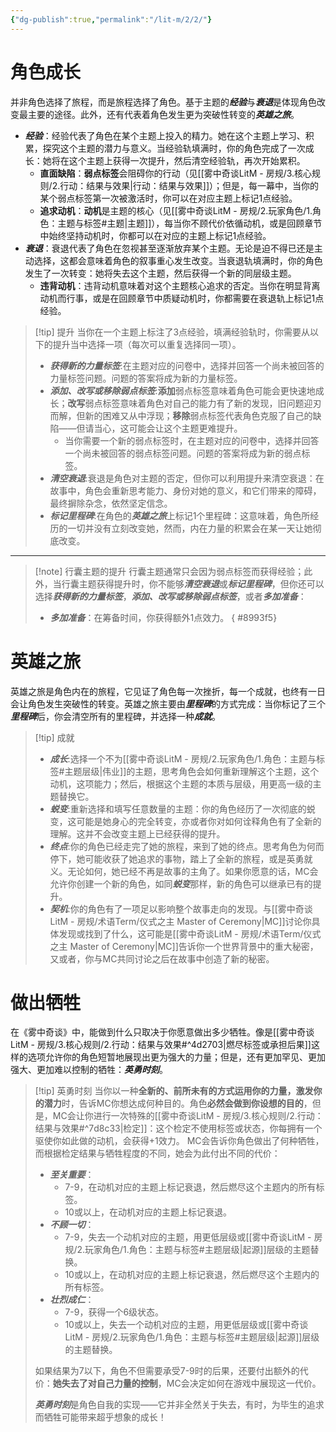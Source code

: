 ```yaml
---
{"dg-publish":true,"permalink":"/lit-m/2/2/"}
---
```


# 角色成长
并非角色选择了旅程，而是旅程选择了角色。基于主题的***经验***与***衰退***是体现角色改变最主要的途径。此外，还有代表着角色发生更为突破性转变的***英雄之旅***。

- ***经验***：经验代表了角色在某个主题上投入的精力。她在这个主题上学习、积累，探究这个主题的潜力与意义。当经验轨填满时，你的角色完成了一次成长：她将在这个主题上获得一次提升，然后清空经验轨，再次开始累积。
	- **直面缺陷**：**弱点标签**会阻碍你的行动（见[[雾中奇谈LitM - 房规/3.核心规则/2.行动：结果与效果\|行动：结果与效果]]）；但是，每一幕中，当你的某个弱点标签第一次被激活时，你可以在对应主题上标记1点经验。
	- **追求动机**：**动机**是主题的核心（见[[雾中奇谈LitM - 房规/2.玩家角色/1.角色：主题与标签#主题\|主题]]），每当你不顾代价依循动机，或是回顾章节中始终坚持动机时，你都可以在对应的主题上标记1点经验。
- ***衰退***：衰退代表了角色在忽视甚至逐渐放弃某个主题。无论是迫不得已还是主动选择，这都会意味着角色的叙事重心发生改变。当衰退轨填满时，你的角色发生了一次转变：她将失去这个主题，然后获得一个新的同层级主题。
	- **违背动机**：违背动机意味着对这个主题核心追求的否定。当你在明显背离动机而行事，或是在回顾章节中质疑动机时，你都需要在衰退轨上标记1点经验。

>[!tip] 提升
>当你在一个主题上标注了3点经验，填满经验轨时，你需要从以下的提升当中选择一项（每次可以重复选择同一项）。
>-  ***获得新的力量标签***:在主题对应的问卷中，选择并回答一个尚未被回答的力量标签问题。问题的答案将成为新的力量标签。
>- ***添加、改写或移除弱点标签***:**添加**弱点标签意味着角色可能会更快速地成长；**改写**弱点标签意味着角色对自己的能力有了新的发现，旧问题迎刃而解，但新的困难又从中浮现；**移除**弱点标签代表角色克服了自己的缺陷——但请当心，这可能会让这个主题更难提升。
>	- 当你需要一个新的弱点标签时，在主题对应的问卷中，选择并回答一个尚未被回答的弱点标签问题。问题的答案将成为新的弱点标签。
>- ***清空衰退***:衰退是角色对主题的否定，但你可以利用提升来清空衰退：在故事中，角色会重新思考能力、身份对她的意义，和它们带来的障碍，最终摒除杂念，依然坚定信念。
>- ***标记里程碑***:在角色的***英雄之旅***上标记1个里程碑：这意味着，角色所经历的一切并没有立刻改变她，然而，内在力量的积累会在某一天让她彻底改变。

---

>[!note] 行囊主题的提升
>行囊主题通常只会因为弱点标签而获得经验；此外，当行囊主题获得提升时，你不能够***清空衰退***或***标记里程碑***，但你还可以选择***获得新的力量标签***，***添加、改写或移除弱点标签***，或者***多加准备***：
>- ***多加准备***：在筹备时间，你获得额外1点效力。
{ #8993f5}


# 英雄之旅
英雄之旅是角色内在的旅程，它见证了角色每一次挫折，每一个成就，也终有一日会让角色发生突破性的转变。英雄之旅主要由***里程碑***的方式完成：当你标记了三个***里程碑***后，你会清空所有的里程碑，并选择一种***成就***。

>[!tip] 成就
>- ***成长***:选择一个不为[[雾中奇谈LitM - 房规/2.玩家角色/1.角色：主题与标签#主题层级\|伟业]]的主题，思考角色会如何重新理解这个主题，这个动机，这项能力；然后，根据这个主题的本质与层级，用更高一级的主题替换它。
>- ***蜕变***:重新选择和填写任意数量的主题：你的角色经历了一次彻底的蜕变，这可能是她身心的完全转变，亦或者你对如何诠释角色有了全新的理解。这并不会改变主题上已经获得的提升。
>- ***终点***:你的角色已经走完了她的旅程，来到了她的终点。思考角色为何而停下，她可能收获了她追求的事物，踏上了全新的旅程，或是英勇就义。无论如何，她已经不再是故事的主角了。如果你愿意的话，MC会允许你创建一个新的角色，如同***蜕变***那样，新的角色可以继承已有的提升。
>- ***契机***:你的角色有了一项足以影响整个故事走向的发现。与[[雾中奇谈LitM - 房规/术语Term/仪式之主 Master of Ceremony\|MC]]讨论你具体发现或找到了什么，这可能是[[雾中奇谈LitM - 房规/术语Term/仪式之主 Master of Ceremony\|MC]]告诉你一个世界背景中的重大秘密，又或者，你与MC共同讨论之后在故事中创造了新的秘密。
# 做出牺牲
在《雾中奇谈》中，能做到什么只取决于你愿意做出多少牺牲。像是[[雾中奇谈LitM - 房规/3.核心规则/2.行动：结果与效果#^4d2703\|燃尽标签或承担后果]]这样的选项允许你的角色短暂地展现出更为强大的力量；但是，还有更加罕见、更加强大、更加难以控制的牺牲：***英勇时刻***。

>[!tip] 英勇时刻
>当你以一种**全新的、前所未有的方式运用你的力量，激发你的潜力**时，告诉MC你想达成何种目的。角色**必然会做到你设想的目的**，但是，MC会让你进行一次特殊的[[雾中奇谈LitM - 房规/3.核心规则/2.行动：结果与效果#^7d8c33\|检定]]：这个检定不使用标签或状态，你每拥有一个驱使你如此做的动机，会获得+1效力。
>MC会告诉你角色做出了何种牺牲，而根据检定结果与牺牲程度的不同，她会为此付出不同的代价：
>- ***至关重要***：
>	- 7-9，在动机对应的主题上标记衰退，然后燃尽这个主题内的所有标签。
>	- 10或以上，在动机对应的主题上标记衰退。
>- ***不顾一切***：
>	- 7-9，失去一个动机对应的主题，用更低层级或[[雾中奇谈LitM - 房规/2.玩家角色/1.角色：主题与标签#主题层级\|起源]]层级的主题替换。
>	- 10或以上，在动机对应的主题上标记衰退，然后燃尽这个主题内的所有标签。
>- ***壮烈成仁***：
>	- 7-9，获得一个6级状态。
>	- 10或以上，失去一个动机对应的主题，用更低层级或[[雾中奇谈LitM - 房规/2.玩家角色/1.角色：主题与标签#主题层级\|起源]]层级的主题替换。
>
>如果结果为7以下，角色不但需要承受7-9时的后果，还要付出额外的代价：**她失去了对自己力量的控制**，MC会决定如何在游戏中展现这一代价。
>
>***英勇时刻***是角色自我的实现——它并非全然关于失去，有时，为毕生的追求而牺牲可能带来超乎想象的成长！


